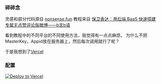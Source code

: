 ### 碎碎念
灵感和部分代码源自 [nonsense.fun](https://github.com/daibor/nonsense.fun)
教程来自 [保卫表达：用后端 BaaS 快速搭建专属无点赞评论版微博——b言b语](https://sspai.com/post/60024)

看到教程中的不同平台的不同使用方法，我觉得有一点点麻烦。
为什么不把MasterKey，Appid放在服务器上，然后每次调用就行了呢？

于是我想到了[Vercel](https://vercel.com)

### 配置
[![Deploy to Vercel](https://vercel.com/button)](https://vercel.com/import/project?template=https://github.com/lbr77/ipcounter)